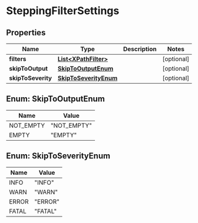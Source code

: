 # SteppingFilterSettings

## Properties
Name | Type | Description | Notes
------------ | ------------- | ------------- | -------------
**filters** | [**List&lt;XPathFilter&gt;**](XPathFilter.md) |  |  [optional]
**skipToOutput** | [**SkipToOutputEnum**](#SkipToOutputEnum) |  |  [optional]
**skipToSeverity** | [**SkipToSeverityEnum**](#SkipToSeverityEnum) |  |  [optional]

<a name="SkipToOutputEnum"></a>
## Enum: SkipToOutputEnum
Name | Value
---- | -----
NOT_EMPTY | &quot;NOT_EMPTY&quot;
EMPTY | &quot;EMPTY&quot;

<a name="SkipToSeverityEnum"></a>
## Enum: SkipToSeverityEnum
Name | Value
---- | -----
INFO | &quot;INFO&quot;
WARN | &quot;WARN&quot;
ERROR | &quot;ERROR&quot;
FATAL | &quot;FATAL&quot;
